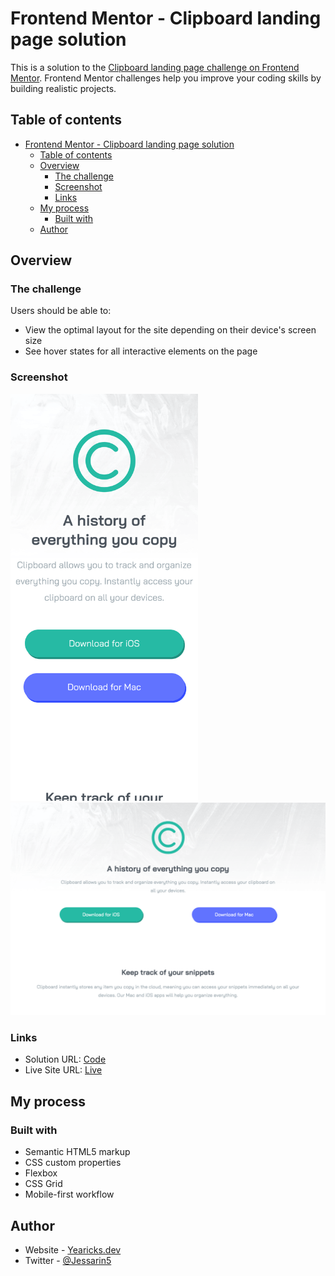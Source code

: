 # Frontend Mentor - Clipboard landing page solution

This is a solution to the [Clipboard landing page challenge on Frontend Mentor](https://www.frontendmentor.io/challenges/clipboard-landing-page-5cc9bccd6c4c91111378ecb9). Frontend Mentor challenges help you improve your coding skills by building realistic projects. 

## Table of contents

- [Frontend Mentor - Clipboard landing page solution](#frontend-mentor---clipboard-landing-page-solution)
  - [Table of contents](#table-of-contents)
  - [Overview](#overview)
    - [The challenge](#the-challenge)
    - [Screenshot](#screenshot)
    - [Links](#links)
  - [My process](#my-process)
    - [Built with](#built-with)
  - [Author](#author)



## Overview

### The challenge

Users should be able to:

- View the optimal layout for the site depending on their device's screen size
- See hover states for all interactive elements on the page

### Screenshot

<img src="images/clipboard-mobile.png" width=300>
<img src="images/clipboard-desktop.png" width=600>


### Links

- Solution URL: [Code](https://github.com/ayearicks/clipboard-landing-page-master)
- Live Site URL: [Live](http://yearicks.dev/clipboard-landing-page-master/)

## My process

### Built with

- Semantic HTML5 markup
- CSS custom properties
- Flexbox
- CSS Grid
- Mobile-first workflow


## Author

- Website - [Yearicks.dev](https://www.yearicks.dev)
- Twitter - [@Jessarin5](https://www.twitter.com/jessarin5)
